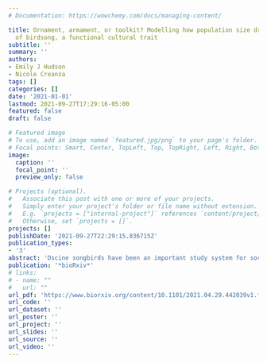```yaml
---
# Documentation: https://wowchemy.com/docs/managing-content/

title: Ornament, armament, or toolkit? Modelling how population size drives the evolution
  of birdsong, a functional cultural trait
subtitle: ''
summary: ''
authors:
- Emily J Hudson
- Nicole Creanza
tags: []
categories: []
date: '2021-01-01'
lastmod: 2021-09-27T17:29:16-05:00
featured: false
draft: false

# Featured image
# To use, add an image named `featured.jpg/png` to your page's folder.
# Focal points: Smart, Center, TopLeft, Top, TopRight, Left, Right, BottomLeft, Bottom, BottomRight.
image:
  caption: ''
  focal_point: ''
  preview_only: false

# Projects (optional).
#   Associate this post with one or more of your projects.
#   Simply enter your project's folder or file name without extension.
#   E.g. `projects = ["internal-project"]` references `content/project/deep-learning/index.md`.
#   Otherwise, set `projects = []`.
projects: []
publishDate: '2021-09-27T22:29:15.836715Z'
publication_types:
- '3'
abstract: 'Oscine songbirds have been an important study system for social learning, particularly because their learned songs provide an analog for human languages and music. Here we propose a different analogy; from an evolutionary perspective, could a bird’s song be more like an arrowhead than an aria? We modify an existing model of human tool evolution to accommodate cultural evolution of birdsong: each song learner chooses the most skilled available tutor to emulate, and more likely produces an inferior copy than a superior one. Similarly to human toolx evolution, we show that larger populations foster greater improvements in song over time, even when learners restrict their pool of tutors to a subset of individuals. We also demonstrate that randomly sampling tutors from the population offers no clear benefit over sampling only existing connections in a structured social network, and that by allowing a lower quality trait to be easier to imitate than a higher quality one, simpler songs can be maintained after population bottlenecks. We show that these processes could plausibly generate empirically observed patterns of song evolution, and we make predictions about the types of song elements most likely to be lost when populations shrink. More broadly, we aim to connect the modeling approaches used by researchers studying social learning in human and non-human systems, moving toward a cohesive theoretical framework that accounts for both cognitive and demographic processes.'
publication: '*bioRxiv*'
# links:
# - name: ""
#   url: ""
url_pdf: 'https://www.biorxiv.org/content/10.1101/2021.04.29.442039v1.full'
url_code: ''
url_dataset: ''
url_poster: ''
url_project: ''
url_slides: ''
url_source: ''
url_video: ''
---
```

